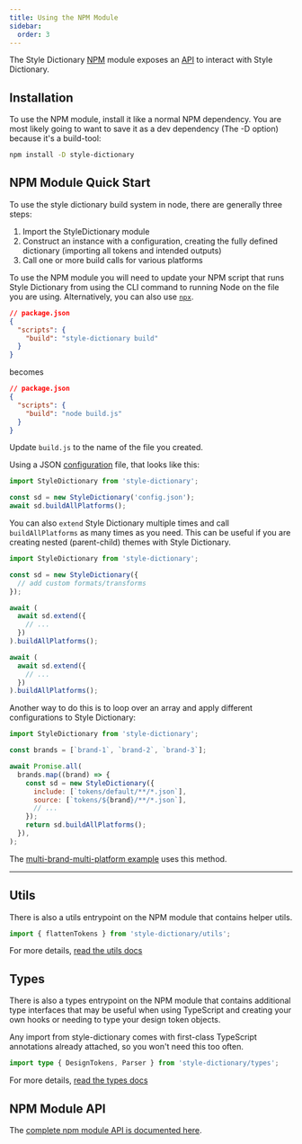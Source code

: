 ```yaml
---
title: Using the NPM Module
sidebar:
  order: 3
---
```


The Style Dictionary [NPM](https://www.npmjs.com/) module exposes an [API](/reference/api) to interact with Style Dictionary.

## Installation

To use the NPM module, install it like a normal NPM dependency. You are most likely going to want to save it as a dev dependency (The -D option) because it's a build-tool:

```bash
npm install -D style-dictionary
```

## NPM Module Quick Start

To use the style dictionary build system in node, there are generally three steps:

1. Import the StyleDictionary module
2. Construct an instance with a configuration, creating the fully defined dictionary (importing all tokens and intended outputs)
3. Call one or more build calls for various platforms

To use the NPM module you will need to update your NPM script that runs Style Dictionary from using the CLI command to running Node on the file you are using.
Alternatively, you can also use [`npx`](https://docs.npmjs.com/cli/v8/commands/npm-exec).

```json
// package.json
{
  "scripts": {
    "build": "style-dictionary build"
  }
}
```

becomes

```json
// package.json
{
  "scripts": {
    "build": "node build.js"
  }
}
```

Update `build.js` to the name of the file you created.

Using a JSON [configuration](/reference/config) file, that looks like this:

```javascript title="build-tokens.js"
import StyleDictionary from 'style-dictionary';

const sd = new StyleDictionary('config.json');
await sd.buildAllPlatforms();
```

You can also `extend` Style Dictionary multiple times and call `buildAllPlatforms` as many times as you need. This can be useful if you are creating nested (parent-child) themes with Style Dictionary.

```javascript
import StyleDictionary from 'style-dictionary';

const sd = new StyleDictionary({
  // add custom formats/transforms
});

await (
  await sd.extend({
    // ...
  })
).buildAllPlatforms();

await (
  await sd.extend({
    // ...
  })
).buildAllPlatforms();
```

Another way to do this is to loop over an array and apply different configurations to Style Dictionary:

```javascript
import StyleDictionary from 'style-dictionary';

const brands = [`brand-1`, `brand-2`, `brand-3`];

await Promise.all(
  brands.map((brand) => {
    const sd = new StyleDictionary({
      include: [`tokens/default/**/*.json`],
      source: [`tokens/${brand}/**/*.json`],
      // ...
    });
    return sd.buildAllPlatforms();
  }),
);
```

The [multi-brand-multi-platform example](https://github.com/amzn/style-dictionary/tree/main/examples/advanced/multi-brand-multi-platform) uses this method.

---

## Utils

There is also a utils entrypoint on the NPM module that contains helper utils.

```js title="import-utils.js"
import { flattenTokens } from 'style-dictionary/utils';
```

For more details, [read the utils docs](/reference/utils)

## Types

There is also a types entrypoint on the NPM module that contains additional type interfaces
that may be useful when using TypeScript and creating your own hooks or needing to type your design token objects.

Any import from style-dictionary comes with first-class TypeScript annotations already attached, so you won't need this too often.

```ts title="import-types.ts"
import type { DesignTokens, Parser } from 'style-dictionary/types';
```

For more details, [read the types docs](/reference/types)

## NPM Module API

The [complete npm module API is documented here](/reference/api).

